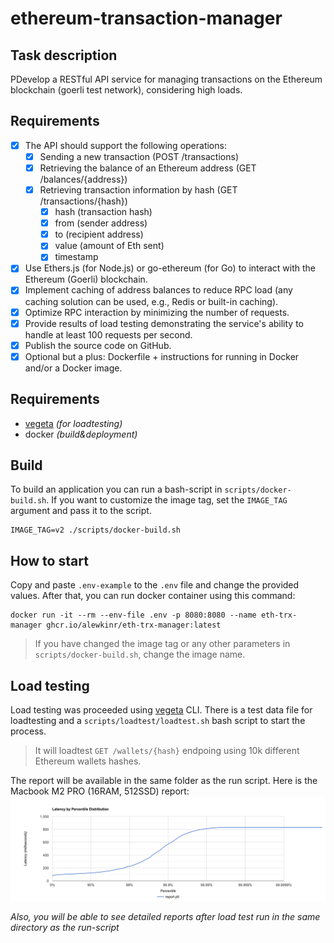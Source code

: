 # ethereum-transaction-manager

## Task description
РDevelop a RESTful API service for managing transactions on the Ethereum blockchain (goerli test network), considering high loads.

## Requirements
- [x] The API should support the following operations:
    - [x] Sending a new transaction (POST /transactions)
    - [x] Retrieving the balance of an Ethereum address (GET /balances/{address})
    - [x] Retrieving transaction information by hash (GET /transactions/{hash})
        - [x] hash (transaction hash)
        - [x] from (sender address)
        - [x] to (recipient address)
        - [x] value (amount of Eth sent)
        - [x] timestamp
- [x] Use Ethers.js (for Node.js) or go-ethereum (for Go) to interact with the Ethereum (Goerli) blockchain.
- [x] Implement caching of address balances to reduce RPC load (any caching solution can be used, e.g., Redis or built-in caching).
- [x] Optimize RPC interaction by minimizing the number of requests.
- [x] Provide results of load testing demonstrating the service's ability to handle at least 100 requests per second.
- [x] Publish the source code on GitHub.
- [x] Optional but a plus: Dockerfile + instructions for running in Docker and/or a Docker image.

## Requirements

- [vegeta](https://github.com/tsenart/vegeta) _(for loadtesting)_
- docker _(build&deployment)_

## Build
To build an application you can run a bash-script in `scripts/docker-build.sh`. If you want to customize the image tag, set the `IMAGE_TAG` argument and pass it to the script.
```shell
IMAGE_TAG=v2 ./scripts/docker-build.sh 
```

## How to start
Copy and paste `.env-example` to the `.env` file and change the provided values. After that, you can run docker container using this command:
```shell
docker run -it --rm --env-file .env -p 8080:8080 --name eth-trx-manager ghcr.io/alewkinr/eth-trx-manager:latest
```
> If you have changed the image tag or any other parameters in `scripts/docker-build.sh`, change the image name.

## Load testing
Load testing was proceeded using [vegeta](https://github.com/tsenart/vegeta) CLI. There is a test data file for loadtesting and a `scripts/loadtest/loadtest.sh` bash script to start the process.
> It will loadtest `GET /wallets/{hash}` endpoing using 10k different Ethereum wallets hashes.

The report will be available in the same folder as the run script. Here is the Macbook M2 PRO (16RAM, 512SSD) report:
![](./scripts/loadtest/hist.png)

_Also, you will be able to see detailed reports after load test run in the same directory as the run-script_ 
